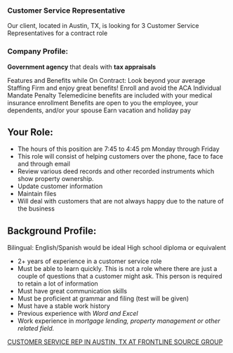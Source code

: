 ### Customer Service Representative
Our client, located in Austin, TX, is looking for 3 Customer Service Representatives for a contract role

### Company Profile:
**Government agency** that deals with **tax appraisals**

Features and Benefits while On Contract:
Look beyond your average Staffing Firm and enjoy great benefits!
Enroll and avoid the ACA Individual Mandate Penalty
Telemedicine benefits are included with your medical insurance enrollment
Benefits are open to you the employee, your dependents, and/or your spouse
Earn vacation and holiday pay

## Your Role:
* The hours of this position are 7:45 to 4:45 pm Monday through Friday
* This role will consist of helping customers over the phone, face to face and through email
* Review various deed records and other recorded instruments which show property ownership.
* Update customer information
* Maintain files
* Will deal with customers that are not always happy due to the nature of the business

## Background Profile:
Bilingual: English/Spanish would be ideal
High school diploma or equivalent
* 2+ years of experience in a customer service role
* Must be able to learn quickly. This is not a role where there are just a couple of questions that a customer might ask. This person is required to retain a lot of information
* Must have great communication skills
* Must be proficient at grammar and filing (test will be given)
* Must have a stable work history
* Previous experience with *Word and Excel*
* Work experience in *mortgage lending, property management or other related field.*

[CUSTOMER SERVICE REP IN AUSTIN, TX AT FRONTLINE SOURCE GROUP](https://frontlinesource.jobs.net/en-US/job/collections-specialist/J3L4NS5W4NYGWBTCKVD)

